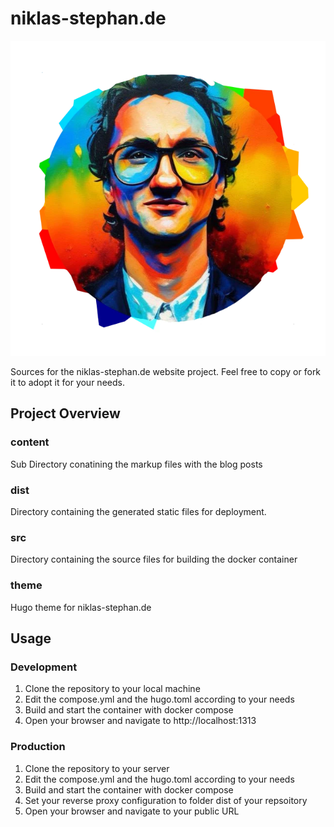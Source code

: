 # niklas-stephan.de
![Logo](/theme/static/images/hero.webp)

Sources for the niklas-stephan.de website project. Feel free to copy or fork it to adopt it for your needs.

## Project Overview

### content

Sub Directory conatining the markup files with the blog posts

### dist

Directory containing the generated static files for deployment.

### src

Directory containing the source files for building the docker container

### theme

Hugo theme for niklas-stephan.de

## Usage

### Development

1. Clone the repository to your local machine
2. Edit the compose.yml and the hugo.toml according to your needs
3. Build and start the container with docker compose
4. Open your browser and navigate to http://localhost:1313

### Production

1. Clone the repository to your server
2. Edit the compose.yml and the hugo.toml according to your needs
3. Build and start the container with docker compose
4. Set your reverse proxy configuration to folder dist of your repsoitory
5. Open your browser and navigate to your public URL
